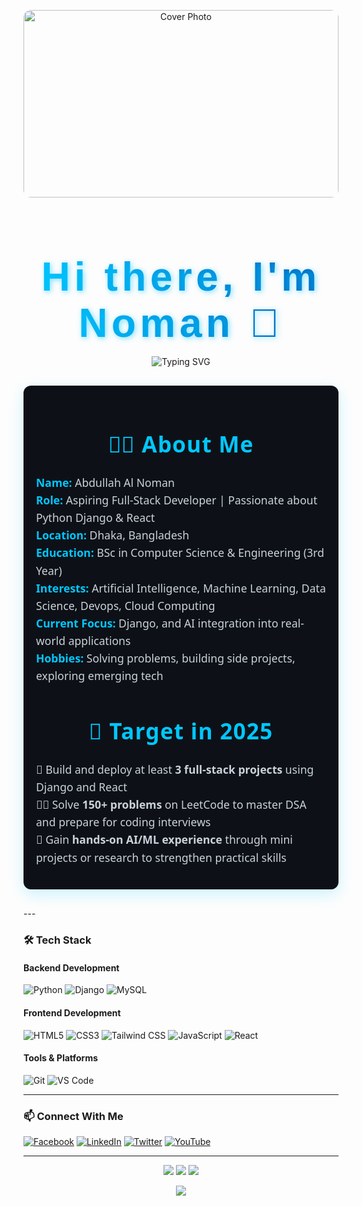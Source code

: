 <p align="center">
  <img 
    src="https://drive.google.com/uc?export=view&id=1Cv-t5yrvA5c7_17YSyzdUmHDu5imhfez" 
    alt="Cover Photo" 
    width="100%" 
    style="max-height: 300px; object-fit: cover; border-radius: 12px;" 
  />
</p>

<link href="https://fonts.googleapis.com/css2?family=Poppins:wght@700&display=swap" rel="stylesheet">

<h1 align="center" style="
  font-family: 'Poppins', sans-serif; 
  font-size: 4rem; 
  background: linear-gradient(90deg, #00C7FF, #0057B7);
  -webkit-background-clip: text; 
  -webkit-text-fill-color: transparent;
  letter-spacing: 0.1em;
  text-shadow: 2px 2px 8px rgba(0, 199, 255, 0.5);
  margin-bottom: 1rem;
">
  Hi there, I'm Noman 👋
</h1>


<p align="center">
  <img src="https://readme-typing-svg.herokuapp.com?font=Fira+Code&size=22&duration=3000&pause=1000&color=00C7FF&center=true&vCenter=true&width=440&lines=Aspiring+Full-Stack+Developer;Python+Django+Backend+Enthusiast;Python+%7C+React+%7C+MySQL;Always+Learning+New+Things" alt="Typing SVG" />
</p>



<section style="max-width: 600px; margin: 30px auto; padding: 20px; background: #0d1117; border-radius: 12px; box-shadow: 0 8px 24px rgba(0,199,255,0.2); color: #c9d1d9; font-family: 'Segoe UI', Tahoma, Geneva, Verdana, sans-serif;">

  <!-- About Me Heading -->
  <h2 style="text-align: center; color: #00c7ff; margin-bottom: 24px; font-weight: 700; font-size: 2.2rem; letter-spacing: 1.2px;">
    🧑‍💻 About Me
  </h2>

  <!-- About Me Content -->
  <ul style="list-style: none; padding: 0; font-size: 1.1rem; line-height: 1.6;">
    <li><strong style="color: #00c7ff;">Name:</strong> Abdullah Al Noman</li>
    <li><strong style="color: #00c7ff;">Role:</strong> Aspiring Full-Stack Developer | Passionate about Python Django & React</li>
    <li><strong style="color: #00c7ff;">Location:</strong> Dhaka, Bangladesh</li>
    <li><strong style="color: #00c7ff;">Education:</strong> BSc in Computer Science & Engineering (3rd Year)</li>
    <li><strong style="color: #00c7ff;">Interests:</strong> Artificial Intelligence, Machine Learning, Data Science, Devops, Cloud Computing</li>
    <li><strong style="color: #00c7ff;">Current Focus:</strong> Django, and AI integration into real-world applications</li>
    <li><strong style="color: #00c7ff;">Hobbies:</strong> Solving problems, building side projects, exploring emerging tech</li>
  </ul>

  <!-- Spacer -->
 <h2 style="text-align: center; color: #00c7ff; margin-bottom: 24px; font-weight: 700; font-size: 2.2rem; letter-spacing: 1.2px;">
    🎯 Target in 2025
  </h2>
  <ul style="list-style: none; padding: 0; font-size: 1.1rem; line-height: 1.6;">
    <li>🚀 Build and deploy at least <strong>3 full-stack projects</strong> using Django and React</li>
    <li>👨‍💻 Solve <strong>150+ problems</strong> on LeetCode to master DSA and prepare for coding interviews</li>
    <li>🤖 Gain <strong>hands-on AI/ML experience</strong> through mini projects or research to strengthen practical skills</li>
  </ul>

</section>
---

### 🛠 Tech Stack

#### Backend Development
![Python](https://img.shields.io/badge/-Python-3776AB?style=for-the-badge&logo=python&logoColor=white)
![Django](https://img.shields.io/badge/-Django-092E20?style=for-the-badge&logo=django&logoColor=white)
![MySQL](https://img.shields.io/badge/-MySQL-4479A1?style=for-the-badge&logo=mysql&logoColor=white)

#### Frontend Development
![HTML5](https://img.shields.io/badge/-HTML5-E34F26?style=for-the-badge&logo=html5&logoColor=white)
![CSS3](https://img.shields.io/badge/-CSS3-1572B6?style=for-the-badge&logo=css3&logoColor=white)
![Tailwind CSS](https://img.shields.io/badge/-Tailwind%20CSS-38B2AC?style=for-the-badge&logo=tailwind-css&logoColor=white)
![JavaScript](https://img.shields.io/badge/-JavaScript-F7DF1E?style=for-the-badge&logo=javascript&logoColor=black)
![React](https://img.shields.io/badge/-React-61DAFB?style=for-the-badge&logo=react&logoColor=black)


#### Tools & Platforms
![Git](https://img.shields.io/badge/-Git-F05032?style=for-the-badge&logo=git&logoColor=white)
![VS Code](https://img.shields.io/badge/-VS%20Code-007ACC?style=for-the-badge&logo=visual-studio-code&logoColor=white)

---

### 📫 Connect With Me

<p>
  <a href="https://facebook.com/nomancsediu" target="_blank" rel="noopener noreferrer"><img src="https://img.icons8.com/bubbles/50/000000/facebook.png" alt="Facebook" /></a>
  <a href="https://www.linkedin.com/in/noman797/" target="_blank" rel="noopener noreferrer"><img src="https://img.icons8.com/bubbles/50/000000/linkedin.png" alt="LinkedIn" /></a>
  <a href="#" target="_blank" rel="noopener noreferrer"><img src="https://img.icons8.com/bubbles/50/undefined/twitter-circled.png" alt="Twitter" /></a>
  <a href="#" target="_blank" rel="noopener noreferrer"><img src="https://img.icons8.com/bubbles/50/undefined/youtube.png" alt="YouTube" /></a>
</p>

---

<p align="center">
  <img src="https://github-readme-stats.vercel.app/api?username=nomancsediu&show_icons=true&theme=tokyonight" />
  <img src="https://github-readme-stats.vercel.app/api/top-langs/?username=nomancsediu&layout=compact&theme=tokyonight" />
  <img src="https://github-readme-streak-stats.herokuapp.com/?user=nomancsediu&theme=tokyonight" />
</p>

<p align="center">
  <img src="https://capsule-render.vercel.app/api?type=waving&color=gradient&height=120&section=footer" />
</p>
